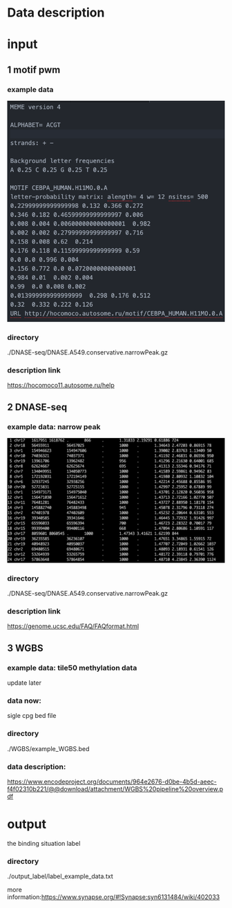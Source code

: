 # Data description

# input

## 1 motif pwm

### example data

![example data](./motif_pwm/pwm_pict.png)


### directory
./DNASE-seq/DNASE.A549.conservative.narrowPeak.gz

### description link
https://hocomoco11.autosome.ru/help

## 2 DNASE-seq

### example data: narrow peak

![example data1](./DNASE-seq/DNASE-seq_pict.png)

### directory
./DNASE-seq/DNASE.A549.conservative.narrowPeak.gz

### description link

https://genome.ucsc.edu/FAQ/FAQformat.html

## 3 WGBS

### example data: tile50 methylation data

update later

### data now:
sigle cpg bed file

### directory
./WGBS/example_WGBS.bed

### data description:
https://www.encodeproject.org/documents/964e2676-d0be-4b5d-aeec-f4f02310b221/@@download/attachment/WGBS%20pipeline%20overview.pdf

# output

the binding situation label

### directory
./output_label/label_example_data.txt



more information:https://www.synapse.org/#!Synapse:syn6131484/wiki/402033
